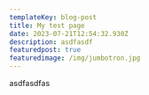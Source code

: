 ```yaml
---
templateKey: blog-post
title: My test page
date: 2023-07-21T12:54:32.930Z
description: asdfasdf
featuredpost: true
featuredimage: /img/jumbotron.jpg
---
```

a﻿sdfasdfas